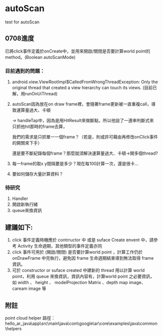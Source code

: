 # autoScan
test for autoScan

## 0708進度
已將click事件定義於onCreate中，並用來開啟/關閉是否要計算world point的method。(Boolean autoScanMode)

### 目前遇到的問題：
1. android.view.ViewRootImpl$CalledFromWrongThreadException: Only the original thread that created a view hierarchy can touch its views. (目前已解，用runOnUiThread)
2. autoScan因為放在on draw frame裡，會隨著frame更新被一直重複call，導致運算量過大、卡頓

   -> handleTap中，因為是用HitResult來做斷點，所以他設了一連串判斷式來只抓他hit那時的frame去算，

      我們的需求是只抓單一一個frame？（若是，則或許可藉由再修改onClick事件的開關來下手）

      還是要不斷紀錄每個frame？那麼就須解決運算量過大、卡頓->開多個thread?

3. 每一frame的取x y間隔要是多少？現在每100計算一次，還是很卡...
4. 要如何儲存大量計算資料？

### 待研究
1. Handler
2. 開啟新執行緒
3. queue來換資訊

## 建議如下:
1.  click  事件定義時機應於 contrructor 中 或是 suface Create envent 中，請參考 Activity 生命週期，其他類型的事件定義亦同
2.  click 事件可用於 (開啟/關閉) 是否要計算world point ，計算工作仍於 onDrawFrame 中完執行，避免因 frame 生命週期結束導到無法取得 frame 資訊。
3.  可於 constructor or suface created 中建新的 thread 用以計算 world point，利用 queue 來換資訊，資訊內容有，計算world point 之必要資訊，如 width 、 height 、 modelProjection Matrix 、depth map image、caream image 等

## 附註
point cloud helper 路徑：hello_ar_java\app\src\main\java\com\google\ar\core\examples\java\common\helpers
